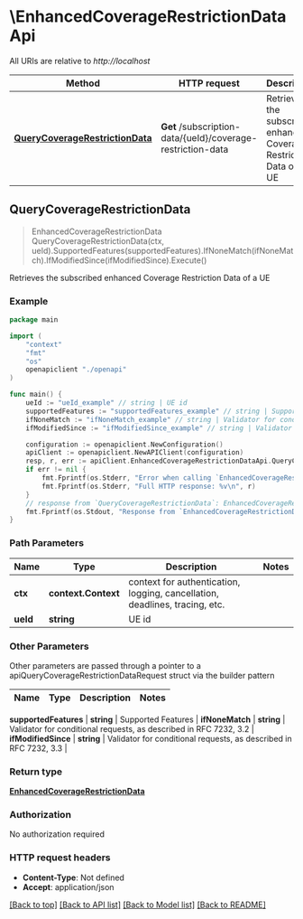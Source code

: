 # \EnhancedCoverageRestrictionDataApi

All URIs are relative to *http://localhost*

Method | HTTP request | Description
------------- | ------------- | -------------
[**QueryCoverageRestrictionData**](EnhancedCoverageRestrictionDataApi.md#QueryCoverageRestrictionData) | **Get** /subscription-data/{ueId}/coverage-restriction-data | Retrieves the subscribed enhanced Coverage Restriction Data of a UE



## QueryCoverageRestrictionData

> EnhancedCoverageRestrictionData QueryCoverageRestrictionData(ctx, ueId).SupportedFeatures(supportedFeatures).IfNoneMatch(ifNoneMatch).IfModifiedSince(ifModifiedSince).Execute()

Retrieves the subscribed enhanced Coverage Restriction Data of a UE

### Example

```go
package main

import (
    "context"
    "fmt"
    "os"
    openapiclient "./openapi"
)

func main() {
    ueId := "ueId_example" // string | UE id
    supportedFeatures := "supportedFeatures_example" // string | Supported Features (optional)
    ifNoneMatch := "ifNoneMatch_example" // string | Validator for conditional requests, as described in RFC 7232, 3.2 (optional)
    ifModifiedSince := "ifModifiedSince_example" // string | Validator for conditional requests, as described in RFC 7232, 3.3 (optional)

    configuration := openapiclient.NewConfiguration()
    apiClient := openapiclient.NewAPIClient(configuration)
    resp, r, err := apiClient.EnhancedCoverageRestrictionDataApi.QueryCoverageRestrictionData(context.Background(), ueId).SupportedFeatures(supportedFeatures).IfNoneMatch(ifNoneMatch).IfModifiedSince(ifModifiedSince).Execute()
    if err != nil {
        fmt.Fprintf(os.Stderr, "Error when calling `EnhancedCoverageRestrictionDataApi.QueryCoverageRestrictionData``: %v\n", err)
        fmt.Fprintf(os.Stderr, "Full HTTP response: %v\n", r)
    }
    // response from `QueryCoverageRestrictionData`: EnhancedCoverageRestrictionData
    fmt.Fprintf(os.Stdout, "Response from `EnhancedCoverageRestrictionDataApi.QueryCoverageRestrictionData`: %v\n", resp)
}
```

### Path Parameters


Name | Type | Description  | Notes
------------- | ------------- | ------------- | -------------
**ctx** | **context.Context** | context for authentication, logging, cancellation, deadlines, tracing, etc.
**ueId** | **string** | UE id | 

### Other Parameters

Other parameters are passed through a pointer to a apiQueryCoverageRestrictionDataRequest struct via the builder pattern


Name | Type | Description  | Notes
------------- | ------------- | ------------- | -------------

 **supportedFeatures** | **string** | Supported Features | 
 **ifNoneMatch** | **string** | Validator for conditional requests, as described in RFC 7232, 3.2 | 
 **ifModifiedSince** | **string** | Validator for conditional requests, as described in RFC 7232, 3.3 | 

### Return type

[**EnhancedCoverageRestrictionData**](EnhancedCoverageRestrictionData.md)

### Authorization

No authorization required

### HTTP request headers

- **Content-Type**: Not defined
- **Accept**: application/json

[[Back to top]](#) [[Back to API list]](../README.md#documentation-for-api-endpoints)
[[Back to Model list]](../README.md#documentation-for-models)
[[Back to README]](../README.md)

